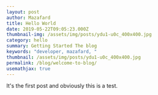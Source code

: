```yaml
---
layout: post
author: Mazafard
title: Hello World
date: 2019-05-22T09:05:23.000Z
thumbnail-img: /assets/img/posts/ydu1-u0c_400x400.jpg
category: hello
summary: Getting Started The blog
keywords: "developer, mazafard, "
thumbnail: /assets/img/posts/ydu1-u0c_400x400.jpg
permalink: /blog/welcome-to-blog/
usemathjax: true
---
```

It's the first post and obviously this is a test.